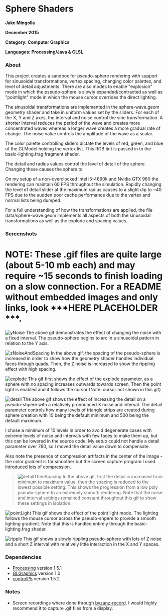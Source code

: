 # Sphere Shaders


**Jake Mingolla**

**December 2015**

**Category: Computer Graphics**

**Languages: Processing/Java & GLSL**


### About

This project creates a sandbox for pseudo-sphere rendering with support for sinusoidal transformations, vertex spacing, changing color palettes, and level of detail adjustments. There are also modes to enable "explosion" mode in which the pseudo-sphere is slowly expanded/contracted as well as "pointlight" mode in which the mouse cursor overrides the direct lighting.

The sinusoidal transformations are implemented in the sphere-wave.geom geometry shader and take in uniform values set by the sliders. For each of the X, Y and Z axes, the interval and noise control the sine transformation. A shorter interval reduces the period of the wave and creates more concentrated waves whereas a longer wave creates a more gradual rate of change. The noise value controls the amplitude of the wave as a scalar.

The color palette controlling sliders dictate the levels of red, green, and blue of the GLModel holding the vertex list. This RGB tint is passed in to the basic-lighting.frag fragment shader.

The detail and radius values control the level of detail of the sphere. Changing these causes the sphere to 

On my setup of a non-overclocked Intel i5-4690k and Nvidia GTX 980 the rendering can maintain 60 FPS throughout the simulation. Rapidly changing the level of detail slider at the maximum radius causes to a slight dip to ~40 FPS due to the sudden poor cache performance due to the vertex and normal lists being dumped.

For a full understanding of how the transformations are applied, the file data/sphere-wave.geom implements all aspects of both the sinusoidal transformations as well as the explode and spacing values.


### Screenshots

# NOTE: These .gif files are quite large (about 5-10 mb each) and may require ~15 seconds to finish loading on a slow connection. For a README without embedded images and only links, look ***HERE PLACEHOLDER ***.

![yNoise](http://i.imgur.com/asTyeW5.gif)
The above gif demonstrates the effect of changing the noise with a fixed interval. The pseudo-sphere begins to arc in a sinusoidal pattern in relation to the Y axis.

![zNoiseAndSpacing](http://i.imgur.com/YpLKrvq.gif)
In the above gif, the spacing of the pseudo-sphere is increased in order to show how the geometry shader handles individual faces through quads. Then, the Z noise is increased to show the rippling effect with high spacing.

![explode](http://i.imgur.com/Mkrv0Fj.gif)
This gif first shows the effect of the explode parameter, as a sphere with no spacing increases outwards towards screen. Then the point light is enabled and it follows the cursor (Note: cursor not shown in this gif)

![detail](http://i.imgur.com/3S8NciM.gif)
The above gif shows the effect of increasing the detail on a pseudo-shpere with a relatively pronounced X noise and interval. The detail parameter controls how many levels of triangle strips are created during sphere creation with 10 being the default minimum and 500 being the default maximum.

I chose a minimum of 10 levels in order to avoid degenerate cases with extreme levels of noise and intervals with few faces to make them up, but this can be lowered in the source code. My setup could not handle a detail parameter over 760, so I moved the detail value down to compensate.

Also note the presence of compression artifacts in the center of the image - the color gradient is far smoother but the screen capture program I used introduced lots of compression.

>![detailThenSpacing](http://i.imgur.com/dYC1lOJ.gif)
In the above gif, first the detail is increased from minimum to maximum value, then the spacing is reduced to the lowest possible setting. This shows the progression from a low poly pseudo-sphere to an extremely smooth rendering. Note that the noise and interval settings remained constant throughout this gif to show these settings in isolation.

![pointLight](http://i.imgur.com/pGbP2RD.gif)
This gif shows the effect of the point light mode. The lighting follows the mouse cursor across the pseudo-shpere to provide a smooth lighting gradient. Note that this is handled entirely through the basic-lighting.frag shader.

![ripple](http://i.imgur.com/ZFqygkQ.gif)
This gif shows a slowly rippling pseudo-sphere with lots of Z noise and a short Z interval with relatively little interaction in the X and Y spaces.


### Dependencies
- [Processing](https://processing.org/) version 1.5.1
- [GLGraphics](http://glgraphics.sourceforge.net/) version 1.0
- [controlP5](http://www.sojamo.de/libraries/controlP5/) version 1.5.2

### Notes
- Screen recordings where done through [byzanz-record](http://manpages.ubuntu.com/manpages/wily/man1/byzanz-record.1.html). I would highly recommend it to capture .gif files from a display.